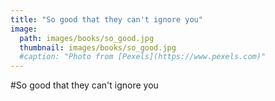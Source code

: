 ```yaml
---
title: "So good that they can't ignore you"
image: 
  path: images/books/so_good.jpg
  thumbnail: images/books/so_good.jpg
  #caption: "Photo from [Pexels](https://www.pexels.com)"
---
```


#So good that they can't ignore you